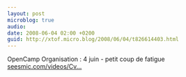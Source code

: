```yaml
---
layout: post
microblog: true
audio: 
date: 2008-06-04 02:00 +0200
guid: http://xtof.micro.blog/2008/06/04/t826614403.html
---
```

OpenCamp Organisation : 4 juin - petit coup de fatigue [seesmic.com/videos/Cv...](http://seesmic.com/videos/CvhL58qaBQ)

